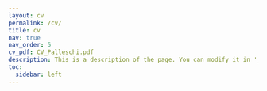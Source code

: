 ```yaml
---
layout: cv
permalink: /cv/
title: cv
nav: true
nav_order: 5
cv_pdf: CV_Palleschi.pdf
description: This is a description of the page. You can modify it in '_pages/cv.md'. You can also change or remove the top pdf download button.
toc:
  sidebar: left
---
```

